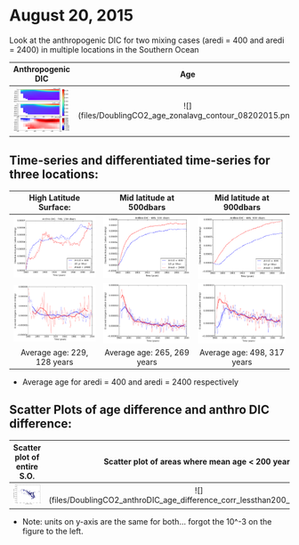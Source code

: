 # August 20, 2015

Look at the anthropogenic DIC for two mixing cases (aredi = 400 and aredi = 2400) in multiple locations in the Southern Ocean 

Anthropogenic DIC      | Age
:---------------------------:|:-----------------------:
![](files/DoublingCO2_anthDIC_zonalavg_contour_08202015.png) |![] (files/DoublingCO2_age_zonalavg_contour_08202015.png)

## Time-series and differentiated time-series for three locations: 

High Latitude Surface: | Mid latitude at 500dbars | Mid latitude at 900dbars
:--------------------:|:-------------------------:|:------------------------:
![](files/DoublingCO2_anthDIC_zonalavg_-70S_time-series_08202015.png)|![](files/DoublingCO2_anthDIC_zonalavg_-40S_time-series_08202015.png)|![](files/DoublingCO2_anthDIC_zonalavg_-40S_deeper_time-series_08202015.png)
![](files/DoublingCO2_anthDIC_zonalavg_-70S_differentiate_time-series_08202015.png)|![](files/DoublingCO2_anthDIC_zonalavg_-40S_differentiate_time-series_08202015.png)|![](files/DoublingCO2_anthDIC_zonalavg_-40S_deeper_differentiate_time-series_08202015.png)
Average age: 229, 128 years  | Average age: 265, 269 years  |Average age: 498, 317 years


* Average age for aredi = 400 and aredi = 2400 respectively

## Scatter Plots of age difference and anthro DIC difference: 

Scatter plot of entire S.O.      | Scatter plot of areas where mean age < 200 years
:---------------------------:|:-----------------------:
![](files/DoublingCO2_anthroDIC_age_difference_corr_08202015.png) |![] (files/DoublingCO2_anthroDIC_age_difference_corr_lessthan200_08202015.png)
* Note: units on y-axis are the same for both... forgot the 10^-3 on the figure to the left. 
